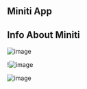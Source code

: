 ## Miniti App

## Info About Miniti

![image](https://github.com/user-attachments/assets/610927eb-70c9-4843-927a-c453ef5818ae)

!![image](https://github.com/user-attachments/assets/b0495fa2-0a65-4203-8797-61a1223daaa7)

![image](https://github.com/user-attachments/assets/9f0895a2-cab4-4827-824a-144545a695bc)
